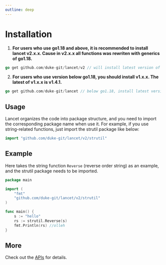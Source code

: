 ```yaml
---
outline: deep
---
```


# Installation

1. <b>For users who use go1.18 and above, it is recommended to install lancet v2.x.x. Cause in v2.x.x all functions was rewriten with generics of go1.18.</b>

```go
go get github.com/duke-git/lancet/v2 // will install latest version of v2.x.x
```

2. <b>For users who use version below go1.18, you should install v1.x.x. The latest of v1.x.x is v1.4.1. </b>

```go
go get github.com/duke-git/lancet // below go1.18, install latest version of v1.x.x
```


## Usage

Lancet organizes the code into package structure, and you need to import the corresponding package name when use it. For example, if you use string-related functions, just import the strutil package like below:

```go
import "github.com/duke-git/lancet/v2/strutil"
```

## Example

Here takes the string function `Reverse` (reverse order string) as an example, and the strutil package needs to be imported.

```go
package main

import (
    "fmt"
    "github.com/duke-git/lancet/v2/strutil"
)

func main() {
    s := "hello"
    rs := strutil.Reverse(s)
    fmt.Println(rs) //olleh
}
```


## More

Check out the [APIs](https://github.com/duke-git/lancet) for details.
